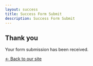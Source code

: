 ```yaml
---
layout: success
title: Success Form Submit
description: Success Form Submit
---
```


## Thank you

Your form submission has been received.


[← Back to our site](/uk/)